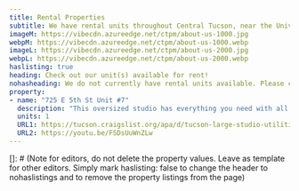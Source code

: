 ```yaml
---
title: Rental Properties
subtitle: We have rental units throughout Central Tucson, near the University of Arizona. See available units below or <a class="link dim" href="/contact">contact us</a> with questions or to apply.
imageM: https://vibecdn.azureedge.net/ctpm/about-us-1000.jpg
webpM: https://vibecdn.azureedge.net/ctpm/about-us-1000.webp
imageL: https://vibecdn.azureedge.net/ctpm/about-us-2000.jpg
webpL: https://vibecdn.azureedge.net/ctpm/about-us-2000.webp
haslisting: true
heading: Check out our unit(s) available for rent!
nohasheading: We do not currently have rental units available. Please check back soon!
property: 
- name: "725 E 5th St Unit #7"
  description: "This oversized studio has everything you need with all utilities included, AC, 1 parking spot, and on-site coin operated washer/dryer! It's located directly across the street from the University of Arizona and is less than a 5 minute car ride from 4th ave, downtown, and Banner Medical."
  units: 1
  URL1: https://tucson.craigslist.org/apa/d/tucson-large-studio-utilities-included/7260199940.html 
  URL2: https://youtu.be/FSDsUuWnZLw
---
```

[]: # (Note for editors, do not delete the property values.  Leave as template for other editors.  Simply mark haslisting: false to change the header to nohaslistings and to remove the property listings from the page)


